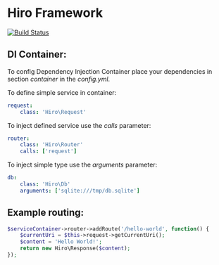 # Hiro Framework

[![Build Status](https://travis-ci.org/bgruszka/hiro.svg?branch=master)](https://travis-ci.org/bgruszka/hiro)

## DI Container:
To config Dependency Injection Container place your dependencies in section _container_ in the _config.yml_.

To define simple service in container:
```yaml
request:
    class: 'Hiro\Request'
```

To inject defined service use the _calls_ parameter:
```yaml
router:
    class: 'Hiro\Router'
    calls: ['request']
```

To inject simple type use the _arguments_ parameter:
```yaml
db:
    class: 'Hiro\Db'
    arguments: ['sqlite:///tmp/db.sqlite']
```

## Example routing:
```php
$serviceContainer->router->addRoute('/hello-world', function() {
    $currentUri = $this->request->getCurrentUri();
    $content = 'Hello World!';
    return new Hiro\Response($content);
});
```